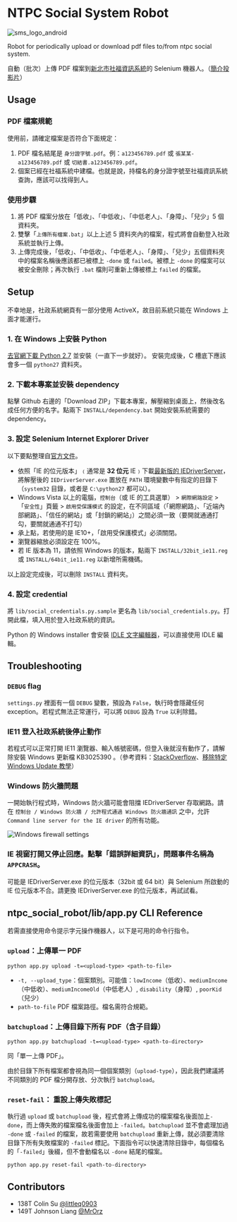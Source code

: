 NTPC Social System Robot
=============

![sms_logo_android](https://cloud.githubusercontent.com/assets/374786/5373220/52c7a9e2-808e-11e4-8565-ca981121353f.png)

Robot for periodically upload or download pdf files to/from ntpc social system.

自動（批次）上傳 PDF 檔案到[新北市社福資訊系統](https://social.ntpc.gov.tw/)的 Selenium 機器人。（[簡介投影片](https://docs.google.com/presentation/d/1OegbiGLZZNmpefV5Yi8UfIEokw42MvJGzMPhXCdlbHg/edit?usp=sharing)）


Usage
-----

### PDF 檔案規範

使用前，請確定檔案是否符合下面規定：

1. PDF 檔名結尾是 `身分證字號.pdf`。例：`a123456789.pdf` 或 `張某某-a123456789.pdf` 或 `切結書.a123456789.pdf`。
2. 個案已經在社福系統中建檔。也就是說，持檔名的身分證字號至社福資訊系統查詢，應該可以找得到人。

### 使用步驟

1. 將 PDF 檔案分放在「低收」、「中低收」、「中低老人」、「身障」、「兒少」5 個資料夾。
2. 雙擊「`上傳所有檔案.bat`」以上上述 5 資料夾內的檔案，程式將會自動登入社政系統並執行上傳。
3. 上傳完成後，「低收」、「中低收」、「中低老人」、「身障」、「兒少」五個資料夾中的檔案名稱後應該都已被標上 `-done` 或 `failed`。被標上 `-done` 的檔案可以被安全刪除；再次執行 `.bat` 檔則可重新上傳被標上 `failed` 的檔案。


Setup
-----

不幸地是，社政系統網頁有一部分使用 ActiveX，故目前系統只能在 Windows 上面才能運行。

### 1. 在 Windows 上安裝 Python

[去官網下載 Python 2.7](https://www.python.org/downloads/) 並安裝（一直下一步就好）。
安裝完成後，C 槽底下應該會多一個 `python27` 資料夾。

### 2. 下載本專案並安裝 dependency

點擊 Github 右邊的「Download ZIP」下載本專案，解壓縮到桌面上，然後改名成任何方便的名字。點兩下 `INSTALL/dependency.bat` 開始安裝系統需要的 dependency。

### 3. 設定 Selenium Internet Explorer Driver

以下要點整理自[官方文件](https://code.google.com/p/selenium/wiki/InternetExplorerDriver#Required_Configuration)。

* 依照「IE 的位元版本」﹙通常是 **32 位元** IE﹚下載[最新版的 IEDriverServer](http://selenium-release.storage.googleapis.com/index.html)，將解壓後的 `IEDriverServer.exe` 置放在 `PATH` 環境變數中有指定的目錄下（`system32` 目錄，或者是 `C:\python27` 都可以）。
* Windows Vista 以上的電腦，`控制台`（或 IE 的工具選單） > `網際網路設定` > 「`安全性`」頁籤 > `啟用受保護模式` 的設定，在不同區域（「網際網路」、「近端內部網路」、「信任的網站」或「封鎖的網站」）之間必須一致（要開就通通打勾，要關就通通不打勾）
* 承上點，若使用的是 IE10+，「啟用受保護模式」必須關閉。
* 瀏覽器縮放必須設定在 100%。
* 若 IE 版本為 11，請依照 Windows 的版本，點兩下 `INSTALL/32bit_ie11.reg` 或 `INSTALL/64bit_ie11.reg` 以新增所需機碼。

以上設定完成後，可以刪除 `INSTALL` 資料夾。

### 4. 設定 credential

將 `lib/social_credentials.py.sample` 更名為 `lib/social_credentials.py`。打開此檔，填入用於登入社政系統的資訊。

Python 的 Windows installer 會安裝 [IDLE 文字編輯器](https://en.wikipedia.org/wiki/IDLE_(Python))，可以直接使用 IDLE 編輯。


Troubleshooting
------------

### `DEBUG` flag
`settings.py` 裡面有一個 `DEBUG` 變數，預設為 `False`，執行時會隱藏任何 exception。若程式無法正常運行，可以將 `DEBUG` 設為 `True` 以利除錯。


### IE11 登入社政系統後停止動作

若程式可以正常打開 IE11 瀏覽器、輸入帳號密碼，但登入後就沒有動作了，請解除安裝 Windows 更新檔 KB3025390 。（參考資料：[StackOverflow](http://stackoverflow.com/questions/28069064/selenium-scripts-fail-after-newest-windows-update)、[移除特定 Windows Update 教學](http://lifehacker.com/how-to-uninstall-a-windows-update-that-broke-something-1676817197)）


### Windows 防火牆問題

一開始執行程式時，Windows 防火牆可能會阻擋 IEDriverServer 存取網路。請在 `控制台 / Windows 防火牆 / 允許程式通過 Windows 防火牆通訊` 之中，允許 `Command line server for the IE driver` 的所有功能。

![Windows firewall settings](http://i.imgur.com/CfyVGKX.png)


### IE 視窗打開又停止回應。點擊「錯誤詳細資訊」，問題事件名稱為 `APPCRASH`。

可能是 IEDriverServer.exe 的位元版本（32bit 或 64 bit）與 Selenium 所啟動的 IE 位元版本不合。請更換 IEDriverServer.exe 的位元版本，再試試看。

ntpc_social_robot/lib/app.py CLI Reference
------------------------------------------

若需直接使用命令提示字元操作機器人，以下是可用的命令行指令。

### `upload`：上傳單一 PDF

```
python app.py upload -t=<upload-type> <path-to-file>
```

* `-t, --upload_type`：個案類別。可能值：`lowIncome`（低收）、`mediumIncome`（中低收）、`mediumIncomeOld`（中低老人）, `disability`（身障）, `poorKid`（兒少）
* `path-to-file` PDF 檔案路徑。檔名需符合規範。

### `batchupload`：上傳目錄下所有 PDF（含子目錄）

```
python app.py batchupload -t=<upload-type> <path-to-directory>
```

同「單一上傳 PDF」。

由於目錄下所有檔案都會視為同一個個案類別（`upload-type`），因此我們建議將不同類別的 PDF 檔分開存放、分次執行 `batchupload`。


### `reset-fail`： 重設上傳失敗標記

執行過 `upload` 或 `batchupload` 後，程式會將上傳成功的檔案檔名後面加上`-done`，而上傳失敗的檔案檔名後面會加上 `-failed`。`batchupload` 並不會處理加過 `-done` 或 `-failed` 的檔案，故若需要使用 `batchupload` 重新上傳，就必須要清除目錄下所有失敗檔案的 `-failed` 標記。下面指令可以快速清除目錄中，每個檔名的「`-failed`」後綴，但不會動檔名以 `-done` 結尾的檔案。

```
python app.py reset-fail <path-to-directory>
```



Contributors
----------

* 138T Colin Su [@littleq0903](https://github.com/littleq0903)
* 149T Johnson Liang [@MrOrz](https://github.com/MrOrz)
